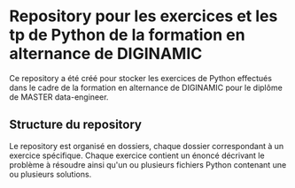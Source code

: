 # Repository pour les exercices et les tp de Python de la formation en alternance de DIGINAMIC

Ce repository a été créé pour stocker les exercices de Python effectués dans le cadre de la formation en alternance de DIGINAMIC pour le diplôme de MASTER data-engineer.

## Structure du repository

Le repository est organisé en dossiers, chaque dossier correspondant à un exercice spécifique. Chaque exercice contient un énoncé décrivant le problème à résoudre ainsi qu'un ou plusieurs fichiers Python contenant une ou plusieurs solutions.